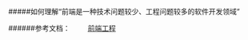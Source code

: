 #####如何理解“前端是一种技术问题较少、工程问题较多的软件开发领域”

######参考文档：
          [前端工程](http://www.cnblogs.com/chris-oil/p/5718018.html)
             
